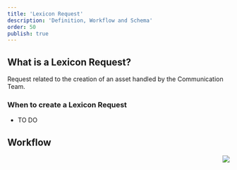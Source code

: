 ```yaml
---
title: 'Lexicon Request'
description: 'Definition, Workflow and Schema'
order: 50
publish: true
---
```


## What is a Lexicon Request?

Request related to the creation of an asset handled by the Communication Team.

### When to create a Lexicon Request

- TO DO


## Workflow

<Image
	src="/images/handbook/tools/jira/lexicon-request-workflow.png"
	align="right"
	size="small"
	caption="Lexicon workflow"
	margin="4rem -2rem 0 4rem"
	rounded
	dropShadow
/>
